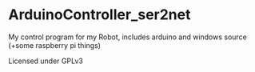 ArduinoController_ser2net
=========================

My control program for my Robot, includes arduino and windows source (+some raspberry pi things)

Licensed under GPLv3

